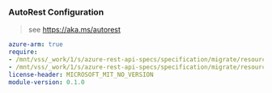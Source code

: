 ### AutoRest Configuration

> see https://aka.ms/autorest

``` yaml
azure-arm: true
require:
- /mnt/vss/_work/1/s/azure-rest-api-specs/specification/migrate/resource-manager/readme.md
- /mnt/vss/_work/1/s/azure-rest-api-specs/specification/migrate/resource-manager/readme.go.md
license-header: MICROSOFT_MIT_NO_VERSION
module-version: 0.1.0

```